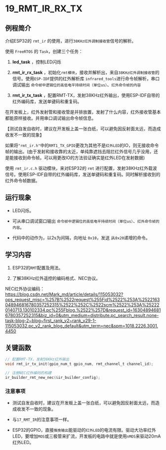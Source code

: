 # 19_RMT_IR_RX_TX

## 例程简介

介绍ESP32的 `rmt_ir` 的使用，进行`38KHz红外调制接收管`信号的解析。

使用 `FreeRTOS` 的 `Task`，创建三个任务：

1. **led_task** ，控制LED闪烁

2. **rmt_ir_rx_task** ，初始化`rmt模块`，接收并解析出，来自`38KHz红外调制接收管`的信号。使用`ESP-IDF`提供的红外解析库 `infrared_tools`进行命令帧解析，串口调试输出 `命令帧中逻辑位的高低电平持续时间（单位us）`、`红外命令帧的内容`

3. **rmt_ir_tx_task** ，配置RMT-TX，发射38KHz红外输出，使用ESP-IDF自带的红外编码库，发送单键码和重复码。

在开发板上，红外发射管和接收管是并排放置，发射了什么内容，红外接收管基本都能原样接收。并用串口调试输出命令帧信息。

【测试自发自收时，建议在开发板上盖一张白纸，可以避免因反射面太远，而造成收发不一致的现象】

如果将`"rmt_ir.h"`中的`RMT1_TX_GPIO`更改为其他不是`红外LED`的IO，则无接收命令帧的输出。(由于发射和接收靠的太近，单纯靠遮挡去阻拦红外信号几乎没用，还是能接收到命令帧。可以用更改IO的方法验证确实是红外LED在发射数据)

使用 `rmt_ir.c.h` 驱动模块，来对ESP32的 `rmt` 进行配置，发射38KHz红外载波信号。使用ESP-IDF自带的红外编码库，发送单键码和重复码。同时解析接收到的红外命令帧数据。


## 运行现象

* LED闪烁。
 
* 可从串口调试窗口输出 `命令帧中逻辑位的高低电平持续时间（单位us）`、`红外命令帧的内容`。

* 代码中的动作为，以2s为间隔，向地址 `0x10`，发送 从`0x20`递增的命令。


## 学习内容

1. ESP32的`RMT`配置及用法。

2. 了解38KHz红外遥控的编码格式、NEC协议。

NEC红外协议编码：https://blog.csdn.net/Mark_md/article/details/115053032?ops_request_misc=%257B%2522request%255Fid%2522%253A%2522163048946816780357252315%2522%252C%2522scm%2522%253A%252220140713.130102334.pc%255Fblog.%2522%257D&request_id=163048946816780357252315&biz_id=0&utm_medium=distribute.pc_search_result.none-task-blog-2~blog~first_rank_v2~rank_v29-1-115053032.pc_v2_rank_blog_default&utm_term=nec&spm=1018.2226.3001.4450


## 关键函数

```c
// 配置RMT-TX，发射38KHz红外输出
void rmt_ir_tx_init(gpio_num_t gpio_num, rmt_channel_t channel_id);

// 注册NEC红外编码的构建
ir_builder_rmt_new_nec(&ir_builder_config);
```


### 注意事项

* 测试自发自收时，建议在开发板上盖一张白纸，可以避免因反射面太远，而造成收发不一致的现象。

* 与`17_RMT_IR`的注意事项一样。

* ESP32的GPIO，直接`推挽输出`能驱动的`红外LED`的电流有限。驱动大功率红外LED，要增加`MOS`或三极管来扩流，开发板的电路中就是使用`nMOS`来驱动20mA红外LED。
